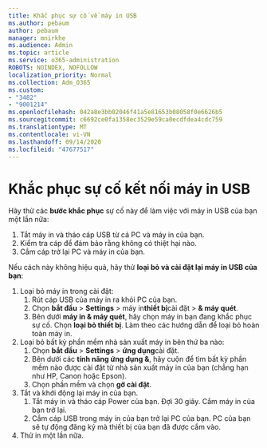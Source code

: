 ```yaml
---
title: Khắc phục sự cố về máy in USB
ms.author: pebaum
author: pebaum
manager: mnirkhe
ms.audience: Admin
ms.topic: article
ms.service: o365-administration
ROBOTS: NOINDEX, NOFOLLOW
localization_priority: Normal
ms.collection: Adm_O365
ms.custom:
- "3482"
- "9001214"
ms.openlocfilehash: 042a8e3bb02046f41a5e81653b08058f0e6626b5
ms.sourcegitcommit: c6692ce0fa1358ec3529e59ca0ecdfdea4cdc759
ms.translationtype: MT
ms.contentlocale: vi-VN
ms.lasthandoff: 09/14/2020
ms.locfileid: "47677517"
---
```

# <a name="fix-usb-printer-connection-issues"></a>Khắc phục sự cố kết nối máy in USB

Hãy thử các **bước khắc phục** sự cố này để làm việc với máy in USB của bạn một lần nữa:

1. Tắt máy in và tháo cáp USB từ cả PC và máy in của bạn.
2. Kiểm tra cáp để đảm bảo rằng không có thiệt hại nào.
3. Cắm cáp trở lại PC và máy in của bạn.

Nếu cách này không hiệu quả, hãy thử **loại bỏ và cài đặt lại máy in USB của bạn**:

1. Loại bỏ máy in trong cài đặt:
    1. Rút cáp USB của máy in ra khỏi PC của bạn.
    2. Chọn **bắt đầu**  >  **Settings**  >  máy in**thiết bị**cài đặt  >  **& máy quét**.
    3. Bên dưới **máy in & máy quét**, hãy chọn máy in bạn đang khắc phục sự cố. Chọn **loại bỏ thiết bị**. Làm theo các hướng dẫn để loại bỏ hoàn toàn máy in.
2. Loại bỏ bất kỳ phần mềm nhà sản xuất máy in bên thứ ba nào:
    1. Chọn **bắt đầu**  >  **Settings**  >  **ứng dụng**cài đặt.
    2. Bên dưới các **tính năng ứng dụng &**, hãy cuộn để tìm bất kỳ phần mềm nào được cài đặt từ nhà sản xuất máy in của bạn (chẳng hạn như HP, Canon hoặc Epson).
    3. Chọn phần mềm và chọn **gỡ cài đặt**.
3. Tắt và khởi động lại máy in của bạn.<br>
    1. Tắt máy in và tháo cáp Power của bạn. Đợi 30 giây. Cắm máy in của bạn trở lại.
    2. Cắm cáp USB trong máy in của bạn trở lại PC của bạn. PC của bạn sẽ tự động đăng ký mà thiết bị của bạn đã được cắm vào.
4. Thử in một lần nữa.